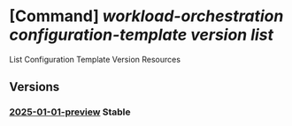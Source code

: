 # [Command] _workload-orchestration configuration-template version list_

List Configuration Template Version Resources

## Versions

### [2025-01-01-preview](/Resources/mgmt-plane/L3N1YnNjcmlwdGlvbnMve30vcmVzb3VyY2Vncm91cHMve30vcHJvdmlkZXJzL21pY3Jvc29mdC5lZGdlL2NvbmZpZ3VyYXRpb250ZW1wbGF0ZXMve30vdmVyc2lvbnM=/2025-01-01-preview.xml) **Stable**

<!-- mgmt-plane /subscriptions/{}/resourcegroups/{}/providers/microsoft.edge/configurationtemplates/{}/versions 2025-01-01-preview -->
